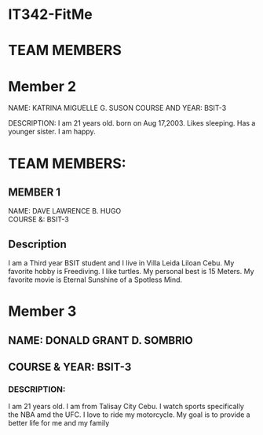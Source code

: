 # IT342-FitMe


 # TEAM MEMBERS

 # Member 2

 NAME: KATRINA MIGUELLE G. SUSON
 COURSE AND YEAR: BSIT-3

 DESCRIPTION: I am 21 years old. born on Aug 17,2003. Likes sleeping. Has a younger sister. I am happy.

# TEAM MEMBERS:

## MEMBER 1
NAME: DAVE LAWRENCE B. HUGO  
COURSE &: BSIT-3 

## Description
I am a Third year BSIT student and I live in Villa Leida Liloan Cebu. 
My favorite hobby is Freediving. I like turtles. My personal best is 15 Meters.
My favorite movie is Eternal Sunshine of a Spotless Mind.

# Member 3  

## NAME: DONALD GRANT D. SOMBRIO  
## COURSE & YEAR: BSIT-3

### DESCRIPTION:  
I am 21 years old. I am from Talisay City Cebu. I watch sports specifically the NBA amd the UFC. I love to ride my motorcycle. My goal is to provide a better life for me and my family 



